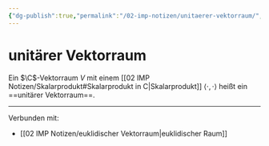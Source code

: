 ```yaml
---
{"dg-publish":true,"permalink":"/02-imp-notizen/unitaerer-vektorraum/","dgHomeLink":true,"dgPassFrontmatter":false}
---
```


# unitärer Vektorraum
Ein $\C$-Vektorraum $V$ mit einem [[02 IMP Notizen/Skalarprodukt#Skalarprodukt in C|Skalarprodukt]] $\langle\cdot,\cdot\rangle$ heißt ein ==unitärer Vektorraum==. 

---
Verbunden mit:
- [[02 IMP Notizen/euklidischer Vektorraum|euklidischer Raum]]